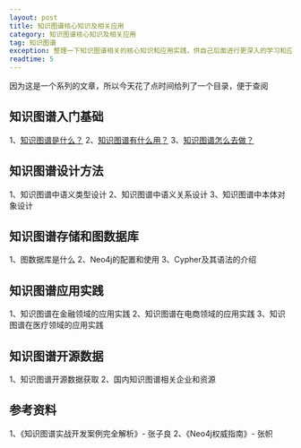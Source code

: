 ```yaml
---
layout: post
title: 知识图谱核心知识及相关应用
category: 知识图谱核心知识及相关应用
tag: 知识图谱
exception: 整理一下知识图谱相关的核心知识和应用实践，供自己后面进行更深入的学习和应用。有兴趣的朋友可以看一下...
readtime: 5
---
```


因为这是一个系列的文章，所以今天花了点时间给列了一个目录，便于查阅

## 知识图谱入门基础
1、[知识图谱是什么？](http://www.yzsunlei.com/1.1-[知识图谱]-知识图谱是什么？)
2、[知识图谱有什么用？](http://www.yzsunlei.com/1.2-[知识图谱]-知识图谱有什么用？)
3、[知识图谱怎么去做？](http://www.yzsunlei.com/1.3-[知识图谱]-知识图谱怎么去做？)

## 知识图谱设计方法
1、知识图谱中语义类型设计
2、知识图谱中语义关系设计
3、知识图谱中本体对象设计

## 知识图谱存储和图数据库
1、图数据库是什么
2、Neo4j的配置和使用
3、Cypher及其语法的介绍

## 知识图谱应用实践
1、知识图谱在金融领域的应用实践
2、知识图谱在电商领域的应用实践
3、知识图谱在医疗领域的应用实践

## 知识图谱开源数据
1、知识图谱开源数据获取
2、国内知识图谱相关企业和资源

## 参考资料
1、《知识图谱实战开发案例完全解析》- 张子良
2、《Neo4j权威指南》- 张帜
